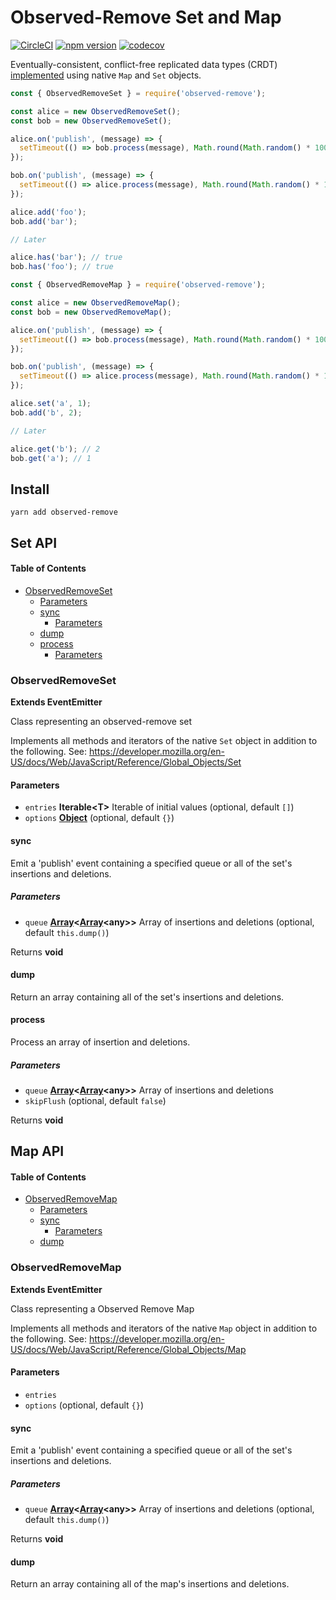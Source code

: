# Observed-Remove Set and Map

[![CircleCI](https://circleci.com/gh/wehriam/observed-remove.svg?style=svg)](https://circleci.com/gh/wehriam/observed-remove) [![npm version](https://badge.fury.io/js/observed-remove.svg)](http://badge.fury.io/js/observed-remove) [![codecov](https://codecov.io/gh/wehriam/observed-remove/branch/master/graph/badge.svg)](https://codecov.io/gh/wehriam/observed-remove)

Eventually-consistent, conflict-free replicated data types (CRDT) [implemented](https://github.com/wehriam/observed-remove/blob/master/src/index.js) using native `Map` and `Set` objects.

```js
const { ObservedRemoveSet } = require('observed-remove');

const alice = new ObservedRemoveSet();
const bob = new ObservedRemoveSet();

alice.on('publish', (message) => {
  setTimeout(() => bob.process(message), Math.round(Math.random() * 1000));
});

bob.on('publish', (message) => {
  setTimeout(() => alice.process(message), Math.round(Math.random() * 1000));
});

alice.add('foo');
bob.add('bar');

// Later

alice.has('bar'); // true
bob.has('foo'); // true
```

```js
const { ObservedRemoveMap } = require('observed-remove');

const alice = new ObservedRemoveMap();
const bob = new ObservedRemoveMap();

alice.on('publish', (message) => {
  setTimeout(() => bob.process(message), Math.round(Math.random() * 1000));
});

bob.on('publish', (message) => {
  setTimeout(() => alice.process(message), Math.round(Math.random() * 1000));
});

alice.set('a', 1);
bob.add('b', 2);

// Later

alice.get('b'); // 2
bob.get('a'); // 1
```

## Install

`yarn add observed-remove`

## Set API

<!-- Generated by documentation.js. Update this documentation by updating the source code. -->

#### Table of Contents

*   [ObservedRemoveSet](#observedremoveset)
    *   [Parameters](#parameters)
    *   [sync](#sync)
        *   [Parameters](#parameters-1)
    *   [dump](#dump)
    *   [process](#process)
        *   [Parameters](#parameters-2)

### ObservedRemoveSet

**Extends EventEmitter**

Class representing an observed-remove set

Implements all methods and iterators of the native `Set` object in addition to the following.
See: <https://developer.mozilla.org/en-US/docs/Web/JavaScript/Reference/Global_Objects/Set>

#### Parameters

*   `entries` **Iterable\<T>** Iterable of initial values (optional, default `[]`)
*   `options` **[Object](https://developer.mozilla.org/docs/Web/JavaScript/Reference/Global_Objects/Object)**  (optional, default `{}`)

#### sync

Emit a 'publish' event containing a specified queue or all of the set's insertions and deletions.

##### Parameters

*   `queue` **[Array](https://developer.mozilla.org/docs/Web/JavaScript/Reference/Global_Objects/Array)<[Array](https://developer.mozilla.org/docs/Web/JavaScript/Reference/Global_Objects/Array)\<any>>** Array of insertions and deletions (optional, default `this.dump()`)

Returns **void**

#### dump

Return an array containing all of the set's insertions and deletions.

#### process

Process an array of insertion and deletions.

##### Parameters

*   `queue` **[Array](https://developer.mozilla.org/docs/Web/JavaScript/Reference/Global_Objects/Array)<[Array](https://developer.mozilla.org/docs/Web/JavaScript/Reference/Global_Objects/Array)\<any>>** Array of insertions and deletions
*   `skipFlush`   (optional, default `false`)

Returns **void**

## Map API

<!-- Generated by documentation.js. Update this documentation by updating the source code. -->

#### Table of Contents

*   [ObservedRemoveMap](#observedremovemap)
    *   [Parameters](#parameters)
    *   [sync](#sync)
        *   [Parameters](#parameters-1)
    *   [dump](#dump)

### ObservedRemoveMap

**Extends EventEmitter**

Class representing a Observed Remove Map

Implements all methods and iterators of the native `Map` object in addition to the following.
See: <https://developer.mozilla.org/en-US/docs/Web/JavaScript/Reference/Global_Objects/Map>

#### Parameters

*   `entries`  
*   `options`   (optional, default `{}`)

#### sync

Emit a 'publish' event containing a specified queue or all of the set's insertions and deletions.

##### Parameters

*   `queue` **[Array](https://developer.mozilla.org/docs/Web/JavaScript/Reference/Global_Objects/Array)<[Array](https://developer.mozilla.org/docs/Web/JavaScript/Reference/Global_Objects/Array)\<any>>** Array of insertions and deletions (optional, default `this.dump()`)

Returns **void** 

#### dump

Return an array containing all of the map's insertions and deletions.
